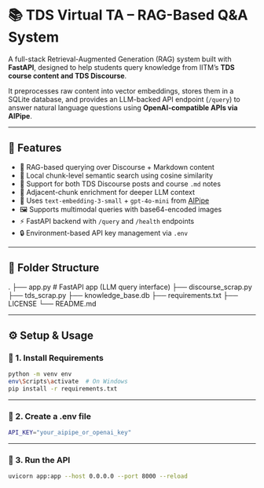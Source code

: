 # 📚 TDS Virtual TA – RAG-Based Q&A System

A full-stack Retrieval-Augmented Generation (RAG) system built with **FastAPI**, designed to help students query knowledge from IITM’s **TDS course content and TDS Discourse**.

It preprocesses raw content into vector embeddings, stores them in a SQLite database, and provides an LLM-backed API endpoint (`/query`) to answer natural language questions using **OpenAI-compatible APIs via AIPipe**.

---

## 🚀 Features

- 🧠 RAG-based querying over Discourse + Markdown content
- 🔎 Local chunk-level semantic search using cosine similarity
- 🧾 Support for both TDS Discourse posts and course `.md` notes
- 🧵 Adjacent-chunk enrichment for deeper LLM context
- 🧠 Uses `text-embedding-3-small` + `gpt-4o-mini` from [AIPipe](https://aipipe.org)
- 🖼️ Supports multimodal queries with base64-encoded images
- ⚡ FastAPI backend with `/query` and `/health` endpoints
- 🔒 Environment-based API key management via `.env`

---

## 📂 Folder Structure
.
├── app.py # FastAPI app (LLM query interface)
├── discourse_scrap.py
├── tds_scrap.py
├── knowledge_base.db
├── requirements.txt
├── LICENSE 
└── README.md 

---


## ⚙️ Setup & Usage

### 🔧 1. Install Requirements

```bash
python -m venv env
env\Scripts\activate  # On Windows
pip install -r requirements.txt
```

---

### 🧠 2. Create a .env file
```bash
API_KEY="your_aipipe_or_openai_key"
```

---

### 🚀 3. Run the API
```bash
uvicorn app:app --host 0.0.0.0 --port 8000 --reload
```